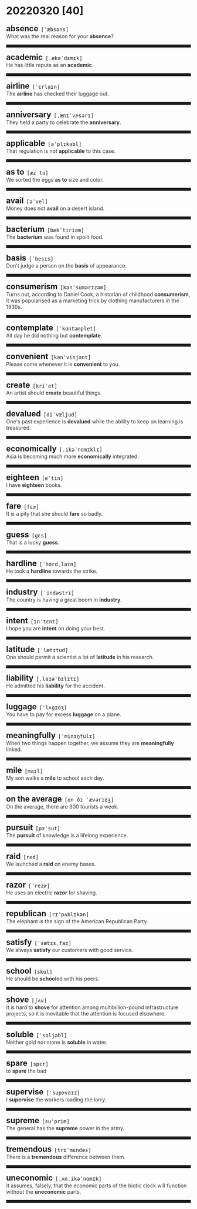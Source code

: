 <style>
/*不显示details的三角符号*/
details > summary::marker {
    display: none;
    content: none;
}
/*去掉外边框*/
details summary{
    outline:none;
    cursor:pointer;/*鼠标放上去之后变成手型*/
}
/*去掉前面默认的小黑三角*/
details summary::-webkit-details-marker{
    display:none; 
}
</style>
# 20220320 [40]  

<div style="display: flex;align-items: baseline;">
    <h2 style="margin-bottom: 0;margin-top: 0">absence</h2>
    <p style="padding:0 .5em; margin: 0;font-family: monospace;">[ˈæbsəns]</p>
    <p class="interpretation_52527" style="display:none ;padding:0 .5em; margin: 0; white-space: nowrap;overflow: hidden;text-overflow: ellipsis;">n. 缺席；缺乏</p>
</div>
<details class="details_52527">
    <summary style="color: #303030;">What was the real reason for your <strong>absence</strong>?</summary>
    你缺席的真正原因是什么？
</details>
<hr style="padding-bottom: 0.5em;" />


<div style="display: flex;align-items: baseline;">
    <h2 style="margin-bottom: 0;margin-top: 0">academic</h2>
    <p style="padding:0 .5em; margin: 0;font-family: monospace;">[ˌækəˈdɛmɪk]</p>
    <p class="interpretation_52527" style="display:none ;padding:0 .5em; margin: 0; white-space: nowrap;overflow: hidden;text-overflow: ellipsis;">adj. 学院的；学术的
n. 大学教师；学者</p>
</div>
<details class="details_52527">
    <summary style="color: #303030;">He has little repute as an <strong>academic</strong>.</summary>
    作为一个大学教师，他名声不大。
</details>
<hr style="padding-bottom: 0.5em;" />


<div style="display: flex;align-items: baseline;">
    <h2 style="margin-bottom: 0;margin-top: 0">airline</h2>
    <p style="padding:0 .5em; margin: 0;font-family: monospace;">[ˈɛrlaɪn]</p>
    <p class="interpretation_52527" style="display:none ;padding:0 .5em; margin: 0; white-space: nowrap;overflow: hidden;text-overflow: ellipsis;">n. 航空公司</p>
</div>
<details class="details_52527">
    <summary style="color: #303030;">The <strong>airline</strong> has checked their luggage out.</summary>
    航空公司检查了他们的行李。
</details>
<hr style="padding-bottom: 0.5em;" />


<div style="display: flex;align-items: baseline;">
    <h2 style="margin-bottom: 0;margin-top: 0">anniversary</h2>
    <p style="padding:0 .5em; margin: 0;font-family: monospace;">[ˌænɪˈvɚsərɪ]</p>
    <p class="interpretation_52527" style="display:none ;padding:0 .5em; margin: 0; white-space: nowrap;overflow: hidden;text-overflow: ellipsis;">n. 周年纪念日</p>
</div>
<details class="details_52527">
    <summary style="color: #303030;">They held a party to celebrate the <strong>anniversary</strong>.</summary>
    为了庆祝周年纪念他们举办了一个宴会。
</details>
<hr style="padding-bottom: 0.5em;" />


<div style="display: flex;align-items: baseline;">
    <h2 style="margin-bottom: 0;margin-top: 0">applicable</h2>
    <p style="padding:0 .5em; margin: 0;font-family: monospace;">[əˈplɪkəbl]</p>
    <p class="interpretation_52527" style="display:none ;padding:0 .5em; margin: 0; white-space: nowrap;overflow: hidden;text-overflow: ellipsis;">adj. 适用的；适当的</p>
</div>
<details class="details_52527">
    <summary style="color: #303030;">That regulation is not <strong>applicable</strong> to this case.</summary>
    那条规定不适用于这一情况。
</details>
<hr style="padding-bottom: 0.5em;" />


<div style="display: flex;align-items: baseline;">
    <h2 style="margin-bottom: 0;margin-top: 0">as to</h2>
    <p style="padding:0 .5em; margin: 0;font-family: monospace;">[æz tu]</p>
    <p class="interpretation_52527" style="display:none ;padding:0 .5em; margin: 0; white-space: nowrap;overflow: hidden;text-overflow: ellipsis;">phrase. 至于； 关于；按着；根据</p>
</div>
<details class="details_52527">
    <summary style="color: #303030;">We sorted the eggs <strong>as to</strong> size and color.</summary>
    我们按着大小和颜色挑选鸡蛋。
</details>
<hr style="padding-bottom: 0.5em;" />


<div style="display: flex;align-items: baseline;">
    <h2 style="margin-bottom: 0;margin-top: 0">avail</h2>
    <p style="padding:0 .5em; margin: 0;font-family: monospace;">[əˈvel]</p>
    <p class="interpretation_52527" style="display:none ;padding:0 .5em; margin: 0; white-space: nowrap;overflow: hidden;text-overflow: ellipsis;">v. 有用；有益；（与of连用）利用
n. 有用；有益</p>
</div>
<details class="details_52527">
    <summary style="color: #303030;">Money does not <strong>avail</strong> on a desert island.</summary>
    金钱在荒岛上没有用处。
</details>
<hr style="padding-bottom: 0.5em;" />


<div style="display: flex;align-items: baseline;">
    <h2 style="margin-bottom: 0;margin-top: 0">bacterium</h2>
    <p style="padding:0 .5em; margin: 0;font-family: monospace;">[bækˈtɪriəm]</p>
    <p class="interpretation_52527" style="display:none ;padding:0 .5em; margin: 0; white-space: nowrap;overflow: hidden;text-overflow: ellipsis;">n. 细菌</p>
</div>
<details class="details_52527">
    <summary style="color: #303030;">The <strong>bacterium</strong> was found in spoilt food.</summary>
    这种细菌见于变质食物。
</details>
<hr style="padding-bottom: 0.5em;" />


<div style="display: flex;align-items: baseline;">
    <h2 style="margin-bottom: 0;margin-top: 0">basis</h2>
    <p style="padding:0 .5em; margin: 0;font-family: monospace;">[ˈbesɪs]</p>
    <p class="interpretation_52527" style="display:none ;padding:0 .5em; margin: 0; white-space: nowrap;overflow: hidden;text-overflow: ellipsis;">n. 基础；根据</p>
</div>
<details class="details_52527">
    <summary style="color: #303030;">Don't judge a person on the <strong>basis</strong> of appearance.</summary>
    不要以貌取人。
</details>
<hr style="padding-bottom: 0.5em;" />


<div style="display: flex;align-items: baseline;">
    <h2 style="margin-bottom: 0;margin-top: 0">consumerism</h2>
    <p style="padding:0 .5em; margin: 0;font-family: monospace;">[kənˈsumərɪzəm]</p>
    <p class="interpretation_52527" style="display:none ;padding:0 .5em; margin: 0; white-space: nowrap;overflow: hidden;text-overflow: ellipsis;">n. 消费主义；保护消费者权益主义</p>
</div>
<details class="details_52527">
    <summary style="color: #303030;">Turns out, according to Daniel Cook, a historian of childhood <strong>consumerism</strong>, it was popularised as a marketing trick by clothing manufacturers in the 1930s.</summary>
    研究儿童消费主义的历史学家丹尼尔•库克(Daniel Cook)表示，事实证明，上世纪30年代，服装制造商把它作为一种营销手段推广开来。
</details>
<hr style="padding-bottom: 0.5em;" />


<div style="display: flex;align-items: baseline;">
    <h2 style="margin-bottom: 0;margin-top: 0">contemplate</h2>
    <p style="padding:0 .5em; margin: 0;font-family: monospace;">[ˈkɑntəmplet]</p>
    <p class="interpretation_52527" style="display:none ;padding:0 .5em; margin: 0; white-space: nowrap;overflow: hidden;text-overflow: ellipsis;">v. 注视；凝视；沉思；思忖</p>
</div>
<details class="details_52527">
    <summary style="color: #303030;">All day he did nothing but <strong>contemplate</strong>.</summary>
    他整天除了沉思外没做任何事。
</details>
<hr style="padding-bottom: 0.5em;" />


<div style="display: flex;align-items: baseline;">
    <h2 style="margin-bottom: 0;margin-top: 0">convenient</h2>
    <p style="padding:0 .5em; margin: 0;font-family: monospace;">[kənˈvinjənt]</p>
    <p class="interpretation_52527" style="display:none ;padding:0 .5em; margin: 0; white-space: nowrap;overflow: hidden;text-overflow: ellipsis;">adj. 便利的；方便的</p>
</div>
<details class="details_52527">
    <summary style="color: #303030;">Please come whenever it is <strong>convenient</strong> to you.</summary>
    方便的时候，请随时来。
</details>
<hr style="padding-bottom: 0.5em;" />


<div style="display: flex;align-items: baseline;">
    <h2 style="margin-bottom: 0;margin-top: 0">create</h2>
    <p style="padding:0 .5em; margin: 0;font-family: monospace;">[kriˈet]</p>
    <p class="interpretation_52527" style="display:none ;padding:0 .5em; margin: 0; white-space: nowrap;overflow: hidden;text-overflow: ellipsis;">v. 创造；创作</p>
</div>
<details class="details_52527">
    <summary style="color: #303030;">An artist should <strong>create</strong> beautiful things.</summary>
    一个艺术家应该创造美丽的东西。
</details>
<hr style="padding-bottom: 0.5em;" />


<div style="display: flex;align-items: baseline;">
    <h2 style="margin-bottom: 0;margin-top: 0">devalued</h2>
    <p style="padding:0 .5em; margin: 0;font-family: monospace;">[diˈvæljud]</p>
    <p class="interpretation_52527" style="display:none ;padding:0 .5em; margin: 0; white-space: nowrap;overflow: hidden;text-overflow: ellipsis;">adj. 贬值的；减值的
v. 使贬值；贬低；“devalue”的过去式和过去分词</p>
</div>
<details class="details_52527">
    <summary style="color: #303030;">One's past experience is <strong>devalued</strong> while the ability to keep on learning is treasured.</summary>
    经验被贬值，继续学习的能力被重视。
</details>
<hr style="padding-bottom: 0.5em;" />


<div style="display: flex;align-items: baseline;">
    <h2 style="margin-bottom: 0;margin-top: 0">economically</h2>
    <p style="padding:0 .5em; margin: 0;font-family: monospace;">[ˌikəˈnɑmɪklɪ]</p>
    <p class="interpretation_52527" style="display:none ;padding:0 .5em; margin: 0; white-space: nowrap;overflow: hidden;text-overflow: ellipsis;">adv. 经济地；节俭地；节省地；跟经济有关地</p>
</div>
<details class="details_52527">
    <summary style="color: #303030;">Asia is becoming much more <strong>economically</strong> integrated.</summary>
    亚洲经济越来越一体化。
</details>
<hr style="padding-bottom: 0.5em;" />


<div style="display: flex;align-items: baseline;">
    <h2 style="margin-bottom: 0;margin-top: 0">eighteen</h2>
    <p style="padding:0 .5em; margin: 0;font-family: monospace;">[eˈtin]</p>
    <p class="interpretation_52527" style="display:none ;padding:0 .5em; margin: 0; white-space: nowrap;overflow: hidden;text-overflow: ellipsis;">num. 十八</p>
</div>
<details class="details_52527">
    <summary style="color: #303030;">I have <strong>eighteen</strong> books.</summary>
    我有十八本书。
</details>
<hr style="padding-bottom: 0.5em;" />


<div style="display: flex;align-items: baseline;">
    <h2 style="margin-bottom: 0;margin-top: 0">fare</h2>
    <p style="padding:0 .5em; margin: 0;font-family: monospace;">[fɛɚ]</p>
    <p class="interpretation_52527" style="display:none ;padding:0 .5em; margin: 0; white-space: nowrap;overflow: hidden;text-overflow: ellipsis;">n. 车费；票价；费用
v. 进展；遭遇；过活；进食</p>
</div>
<details class="details_52527">
    <summary style="color: #303030;">It is a pity that she should <strong>fare</strong> so badly.</summary>
    她竟吃得那么差，真可怜。
</details>
<hr style="padding-bottom: 0.5em;" />


<div style="display: flex;align-items: baseline;">
    <h2 style="margin-bottom: 0;margin-top: 0">guess</h2>
    <p style="padding:0 .5em; margin: 0;font-family: monospace;">[ɡɛs]</p>
    <p class="interpretation_52527" style="display:none ;padding:0 .5em; margin: 0; white-space: nowrap;overflow: hidden;text-overflow: ellipsis;">v. 猜测；猜想
n. 猜测；猜想</p>
</div>
<details class="details_52527">
    <summary style="color: #303030;">That is a lucky <strong>guess</strong>.</summary>
    那是侥幸猜中。
</details>
<hr style="padding-bottom: 0.5em;" />


<div style="display: flex;align-items: baseline;">
    <h2 style="margin-bottom: 0;margin-top: 0">hardline</h2>
    <p style="padding:0 .5em; margin: 0;font-family: monospace;">[ˈhɑrdˌlaɪn]</p>
    <p class="interpretation_52527" style="display:none ;padding:0 .5em; margin: 0; white-space: nowrap;overflow: hidden;text-overflow: ellipsis;">n. 强硬路线；强硬派
adj. 强硬路线的</p>
</div>
<details class="details_52527">
    <summary style="color: #303030;">He took a <strong>hardline</strong> towards the strike.</summary>
    他对罢工持强硬态度。
</details>
<hr style="padding-bottom: 0.5em;" />


<div style="display: flex;align-items: baseline;">
    <h2 style="margin-bottom: 0;margin-top: 0">industry</h2>
    <p style="padding:0 .5em; margin: 0;font-family: monospace;">[ˈɪndəstrɪ]</p>
    <p class="interpretation_52527" style="display:none ;padding:0 .5em; margin: 0; white-space: nowrap;overflow: hidden;text-overflow: ellipsis;">n. 工业；产业；行业；勤奋</p>
</div>
<details class="details_52527">
    <summary style="color: #303030;">The country is having a great boom in <strong>industry</strong>.</summary>
    这个国家的工业正蓬勃发展。
</details>
<hr style="padding-bottom: 0.5em;" />


<div style="display: flex;align-items: baseline;">
    <h2 style="margin-bottom: 0;margin-top: 0">intent</h2>
    <p style="padding:0 .5em; margin: 0;font-family: monospace;">[ɪnˈtɛnt]</p>
    <p class="interpretation_52527" style="display:none ;padding:0 .5em; margin: 0; white-space: nowrap;overflow: hidden;text-overflow: ellipsis;">n. 意图；目的
adj. 专心的；专注的；急切的</p>
</div>
<details class="details_52527">
    <summary style="color: #303030;">I hope you are <strong>intent</strong> on doing your best.</summary>
    我希望你专心尽力。
</details>
<hr style="padding-bottom: 0.5em;" />


<div style="display: flex;align-items: baseline;">
    <h2 style="margin-bottom: 0;margin-top: 0">latitude</h2>
    <p style="padding:0 .5em; margin: 0;font-family: monospace;">[ˈlætɪtud]</p>
    <p class="interpretation_52527" style="display:none ;padding:0 .5em; margin: 0; white-space: nowrap;overflow: hidden;text-overflow: ellipsis;">n. 纬度；行动或言论的程度</p>
</div>
<details class="details_52527">
    <summary style="color: #303030;">One should permit a scientist a lot of <strong>latitude</strong> in his research.</summary>
    对于科学家应该准许很大的研究自由。
</details>
<hr style="padding-bottom: 0.5em;" />


<div style="display: flex;align-items: baseline;">
    <h2 style="margin-bottom: 0;margin-top: 0">liability</h2>
    <p style="padding:0 .5em; margin: 0;font-family: monospace;">[ˌlaɪəˈbɪlɪtɪ]</p>
    <p class="interpretation_52527" style="display:none ;padding:0 .5em; margin: 0; white-space: nowrap;overflow: hidden;text-overflow: ellipsis;">n. 责任；义务；负债</p>
</div>
<details class="details_52527">
    <summary style="color: #303030;">He admitted his <strong>liability</strong> for the accident.</summary>
    他承认自己对这起事故应负责任。
</details>
<hr style="padding-bottom: 0.5em;" />


<div style="display: flex;align-items: baseline;">
    <h2 style="margin-bottom: 0;margin-top: 0">luggage</h2>
    <p style="padding:0 .5em; margin: 0;font-family: monospace;">[ˈlʌɡɪdʒ]</p>
    <p class="interpretation_52527" style="display:none ;padding:0 .5em; margin: 0; white-space: nowrap;overflow: hidden;text-overflow: ellipsis;">n. 行李</p>
</div>
<details class="details_52527">
    <summary style="color: #303030;">You have to pay for excess <strong>luggage</strong> on a plane.</summary>
    你得付坐飞机超重的行李费。
</details>
<hr style="padding-bottom: 0.5em;" />


<div style="display: flex;align-items: baseline;">
    <h2 style="margin-bottom: 0;margin-top: 0">meaningfully</h2>
    <p style="padding:0 .5em; margin: 0;font-family: monospace;">[ˈminɪŋfulɪ]</p>
    <p class="interpretation_52527" style="display:none ;padding:0 .5em; margin: 0; white-space: nowrap;overflow: hidden;text-overflow: ellipsis;">adv. 意味深长地；有用意地</p>
</div>
<details class="details_52527">
    <summary style="color: #303030;">When two things happen together, we assume they are <strong>meaningfully</strong> linked.</summary>
    当两样东西一起发生时，我们假定它们之间存在意义上的联系。
</details>
<hr style="padding-bottom: 0.5em;" />


<div style="display: flex;align-items: baseline;">
    <h2 style="margin-bottom: 0;margin-top: 0">mile</h2>
    <p style="padding:0 .5em; margin: 0;font-family: monospace;">[maɪl]</p>
    <p class="interpretation_52527" style="display:none ;padding:0 .5em; margin: 0; white-space: nowrap;overflow: hidden;text-overflow: ellipsis;">n. 英里</p>
</div>
<details class="details_52527">
    <summary style="color: #303030;">My son walks a <strong>mile</strong> to school each day.</summary>
    我的儿子每天步行一英里去上学。
</details>
<hr style="padding-bottom: 0.5em;" />


<div style="display: flex;align-items: baseline;">
    <h2 style="margin-bottom: 0;margin-top: 0">on the average</h2>
    <p style="padding:0 .5em; margin: 0;font-family: monospace;">[ɑn ðɪ ˈævərɪdʒ]</p>
    <p class="interpretation_52527" style="display:none ;padding:0 .5em; margin: 0; white-space: nowrap;overflow: hidden;text-overflow: ellipsis;">phrase. 平均；一般地说</p>
</div>
<details class="details_52527">
    <summary style="color: #303030;">On the average, there are 300 tourists a week.</summary>
    每星期平均有300游客。
</details>
<hr style="padding-bottom: 0.5em;" />


<div style="display: flex;align-items: baseline;">
    <h2 style="margin-bottom: 0;margin-top: 0">pursuit</h2>
    <p style="padding:0 .5em; margin: 0;font-family: monospace;">[pɚˈsut]</p>
    <p class="interpretation_52527" style="display:none ;padding:0 .5em; margin: 0; white-space: nowrap;overflow: hidden;text-overflow: ellipsis;">n. 追求；追捕；消遣</p>
</div>
<details class="details_52527">
    <summary style="color: #303030;">The <strong>pursuit</strong> of knowledge is a lifelong experience.</summary>
    求知是一辈子的事。
</details>
<hr style="padding-bottom: 0.5em;" />


<div style="display: flex;align-items: baseline;">
    <h2 style="margin-bottom: 0;margin-top: 0">raid</h2>
    <p style="padding:0 .5em; margin: 0;font-family: monospace;">[red]</p>
    <p class="interpretation_52527" style="display:none ;padding:0 .5em; margin: 0; white-space: nowrap;overflow: hidden;text-overflow: ellipsis;">n. 袭击；突击；劫掠
v. 奇袭；搜捕；劫掠</p>
</div>
<details class="details_52527">
    <summary style="color: #303030;">We launched a <strong>raid</strong> on enemy bases.</summary>
    我们对敌方基地实施了突然袭击。
</details>
<hr style="padding-bottom: 0.5em;" />


<div style="display: flex;align-items: baseline;">
    <h2 style="margin-bottom: 0;margin-top: 0">razor</h2>
    <p style="padding:0 .5em; margin: 0;font-family: monospace;">[ˈrezɚ]</p>
    <p class="interpretation_52527" style="display:none ;padding:0 .5em; margin: 0; white-space: nowrap;overflow: hidden;text-overflow: ellipsis;">n. 剃须刀；刮脸刀</p>
</div>
<details class="details_52527">
    <summary style="color: #303030;">He uses an electric <strong>razor</strong> for shaving.</summary>
    他用一把电动刮脸刀刮脸。
</details>
<hr style="padding-bottom: 0.5em;" />


<div style="display: flex;align-items: baseline;">
    <h2 style="margin-bottom: 0;margin-top: 0">republican</h2>
    <p style="padding:0 .5em; margin: 0;font-family: monospace;">[rɪˈpʌblɪkən]</p>
    <p class="interpretation_52527" style="display:none ;padding:0 .5em; margin: 0; white-space: nowrap;overflow: hidden;text-overflow: ellipsis;">adj. 共和国的；共和政体的
n. 共和党人</p>
</div>
<details class="details_52527">
    <summary style="color: #303030;">The elephant is the sign of the American Republican Party.</summary>
    大象是美国共和党的标志。
</details>
<hr style="padding-bottom: 0.5em;" />


<div style="display: flex;align-items: baseline;">
    <h2 style="margin-bottom: 0;margin-top: 0">satisfy</h2>
    <p style="padding:0 .5em; margin: 0;font-family: monospace;">[ˈsætɪsˌfaɪ]</p>
    <p class="interpretation_52527" style="display:none ;padding:0 .5em; margin: 0; white-space: nowrap;overflow: hidden;text-overflow: ellipsis;">v. 使满意；使满足</p>
</div>
<details class="details_52527">
    <summary style="color: #303030;">We always <strong>satisfy</strong> our customers with good service.</summary>
    我们总是以良好的服务来满足顾客。
</details>
<hr style="padding-bottom: 0.5em;" />


<div style="display: flex;align-items: baseline;">
    <h2 style="margin-bottom: 0;margin-top: 0">school</h2>
    <p style="padding:0 .5em; margin: 0;font-family: monospace;">[skul]</p>
    <p class="interpretation_52527" style="display:none ;padding:0 .5em; margin: 0; white-space: nowrap;overflow: hidden;text-overflow: ellipsis;">n. 学校
v. 教育</p>
</div>
<details class="details_52527">
    <summary style="color: #303030;">He should be <strong>school</strong>ed with his peers.</summary>
    他应该跟同龄人一样接受教育。
</details>
<hr style="padding-bottom: 0.5em;" />


<div style="display: flex;align-items: baseline;">
    <h2 style="margin-bottom: 0;margin-top: 0">shove</h2>
    <p style="padding:0 .5em; margin: 0;font-family: monospace;">[ʃʌv]</p>
    <p class="interpretation_52527" style="display:none ;padding:0 .5em; margin: 0; white-space: nowrap;overflow: hidden;text-overflow: ellipsis;">v. 挤；推；撞</p>
</div>
<details class="details_52527">
    <summary style="color: #303030;">It is hard to <strong>shove</strong> for attention among multibillion-pound infrastructure projects, so it is inevitable that the attention is focused elsewhere.</summary>
    在数十亿英镑的基础设施项目中得到关注是很难的，因此，注意力集中在他处也在所难免。
</details>
<hr style="padding-bottom: 0.5em;" />


<div style="display: flex;align-items: baseline;">
    <h2 style="margin-bottom: 0;margin-top: 0">soluble</h2>
    <p style="padding:0 .5em; margin: 0;font-family: monospace;">[ˈsɑljəbl]</p>
    <p class="interpretation_52527" style="display:none ;padding:0 .5em; margin: 0; white-space: nowrap;overflow: hidden;text-overflow: ellipsis;">adj. 可溶的；可解决的；可解答的</p>
</div>
<details class="details_52527">
    <summary style="color: #303030;">Neither gold nor stone is <strong>soluble</strong> in water.</summary>
    金子和石头在水中都不溶解。
</details>
<hr style="padding-bottom: 0.5em;" />


<div style="display: flex;align-items: baseline;">
    <h2 style="margin-bottom: 0;margin-top: 0">spare</h2>
    <p style="padding:0 .5em; margin: 0;font-family: monospace;">[spɛr]</p>
    <p class="interpretation_52527" style="display:none ;padding:0 .5em; margin: 0; white-space: nowrap;overflow: hidden;text-overflow: ellipsis;">adj. 多余的；空闲的；备用的；瘦削的；简陋的
v. 节省；抽出；分让；宽恕；使免遭</p>
</div>
<details class="details_52527">
    <summary style="color: #303030;">to <strong>spare</strong> the bad</summary>
    宽恕坏人
</details>
<hr style="padding-bottom: 0.5em;" />


<div style="display: flex;align-items: baseline;">
    <h2 style="margin-bottom: 0;margin-top: 0">supervise</h2>
    <p style="padding:0 .5em; margin: 0;font-family: monospace;">[ˈsupɚvaɪz]</p>
    <p class="interpretation_52527" style="display:none ;padding:0 .5em; margin: 0; white-space: nowrap;overflow: hidden;text-overflow: ellipsis;">v. 监督；管理；指导</p>
</div>
<details class="details_52527">
    <summary style="color: #303030;">I <strong>supervise</strong> the workers loading the lorry.</summary>
    我监督工人把货物装上卡车。
</details>
<hr style="padding-bottom: 0.5em;" />


<div style="display: flex;align-items: baseline;">
    <h2 style="margin-bottom: 0;margin-top: 0">supreme</h2>
    <p style="padding:0 .5em; margin: 0;font-family: monospace;">[suˈprim]</p>
    <p class="interpretation_52527" style="display:none ;padding:0 .5em; margin: 0; white-space: nowrap;overflow: hidden;text-overflow: ellipsis;">adj. 至上的；最高的</p>
</div>
<details class="details_52527">
    <summary style="color: #303030;">The general has the <strong>supreme</strong> power in the army.</summary>
    这个将军在军队中拥有最高权力。
</details>
<hr style="padding-bottom: 0.5em;" />


<div style="display: flex;align-items: baseline;">
    <h2 style="margin-bottom: 0;margin-top: 0">tremendous</h2>
    <p style="padding:0 .5em; margin: 0;font-family: monospace;">[trɪˈmɛndəs]</p>
    <p class="interpretation_52527" style="display:none ;padding:0 .5em; margin: 0; white-space: nowrap;overflow: hidden;text-overflow: ellipsis;">adj. 巨大的；极大的</p>
</div>
<details class="details_52527">
    <summary style="color: #303030;">There is a <strong>tremendous</strong> difference between them.</summary>
    他们之间有着极大的差别。
</details>
<hr style="padding-bottom: 0.5em;" />


<div style="display: flex;align-items: baseline;">
    <h2 style="margin-bottom: 0;margin-top: 0">uneconomic</h2>
    <p style="padding:0 .5em; margin: 0;font-family: monospace;">[ˌʌnˌikəˈnɑmɪk]</p>
    <p class="interpretation_52527" style="display:none ;padding:0 .5em; margin: 0; white-space: nowrap;overflow: hidden;text-overflow: ellipsis;">adj. 不经济的；不赢利的；不合算的</p>
</div>
<details class="details_52527">
    <summary style="color: #303030;">It assumes, falsely, that the economic parts of the biotic clock will function without the <strong>uneconomic</strong> parts.</summary>
    它错误地假设，生物钟的经济部分将在没有不经济部分的情况下发挥作用。
</details>
<hr style="padding-bottom: 0.5em;" />

<script>
const details = document.querySelectorAll('.details_52527');
const translates = document.querySelectorAll('.interpretation_52527');

details.forEach((item, index) => item.addEventListener('toggle', () => {
    if (item.open) {
        translates[index].style.display = 'block';
    } else translates[index].style.display = 'none';
}));
</script>

